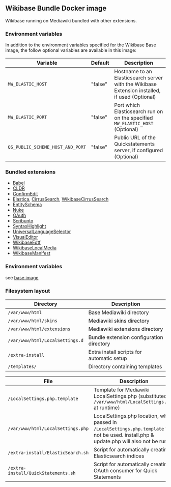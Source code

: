 ## Wikibase Bundle Docker image

Wikibase running on Mediawiki bundled with other extensions.

### Environment variables

In addition to the environment variables specified for the Wikibase Base image, the follow optional variables are available in this image:

Variable                           | Default                  | Description
-----------------------------------|--------------------------| ----------
`MW_ELASTIC_HOST`                  | "false"                  | Hostname to an Elasticsearch server with the Wikibase Extension installed, if used (Optional)
`MW_ELASTIC_PORT`                  | "false"                  | Port which Elasticsearch run on on the specified `MW_ELASTIC_HOST` (Optional)
`QS_PUBLIC_SCHEME_HOST_AND_PORT`   | "false"                  | Public URL of the Quickstatements server, if configured (Optional)

### Bundled extensions

- [Babel](https://www.mediawiki.org/wiki/Extension:Babel)
- [CLDR](https://www.mediawiki.org/wiki/Extension:CLDR)
- [ConfirmEdit](https://www.mediawiki.org/wiki/Extension:ConfirmEdit)
- [Elastica](https://www.mediawiki.org/wiki/Extension:Elastica), [CirrusSearch](https://www.mediawiki.org/wiki/Extension:CirrusSearch), [WikibaseCirrusSearch](https://www.mediawiki.org/wiki/Extension:WikibaseCirrusSearch)
- [EntitySchema](https://www.mediawiki.org/wiki/Extension:EntitySchema)
- [Nuke](https://www.mediawiki.org/wiki/Extension:Nuke)
- [OAuth](https://www.mediawiki.org/wiki/Extension:OAuth)
- [Scribunto](https://www.mediawiki.org/wiki/Extension:Scribunto)
- [SyntaxHighlight](https://www.mediawiki.org/wiki/Extension:SyntaxHighlight)
- [UniversalLanguageSelector](https://www.mediawiki.org/wiki/Extension:UniversalLanguageSelector)
- [VisualEditor](https://www.mediawiki.org/wiki/Extension:VisualEditor)
- [WikibaseEdtf](https://github.com/ProfessionalWiki/WikibaseEdtf)
- [WikibaseLocalMedia](https://github.com/ProfessionalWiki/WikibaseLocalMedia)
- [WikibaseManifest](https://www.mediawiki.org/wiki/Extension:WikibaseManifest)

### Environment variables

see [base image](../Wikibase/README.md)

### Filesystem layout

Directory                             | Description
--------------------------------------|-------------------------------------------------------------------------------
`/var/www/html`                       | Base Mediawiki directory
`/var/www/html/skins`                 | Mediawiki skins directory
`/var/www/html/extensions`            | Mediawiki extensions directory
`/var/www/html/LocalSettings.d`       | Bundle extension configuration directory
`/extra-install`                      | Extra install scripts for automatic setup
`/templates/`                         | Directory containing templates

File                                  | Description
--------------------------------------|-------------------------------------------------------------------------------
`/LocalSettings.php.template`         | Template for Mediawiki LocalSettings.php (substituted to `/var/www/html/LocalSettings.php` at runtime)
`/var/www/html/LocalSettings.php`     | LocalSettings.php location, when passed in `/LocalSettings.php.template` will not be used. install.php & update.php will also not be run.
`/extra-install/ElasticSearch.sh`     | Script for automatically creating Elasticsearch indices
`/extra-install/QuickStatements.sh`   | Script for automatically creating OAuth consumer for Quick Statements
